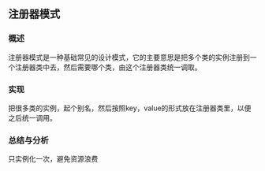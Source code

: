 ## 注册器模式

### 概述
注册器模式是一种基础常见的设计模式，它的主要意思是把多个类的实例注册到一个注册器类中去，然后需要哪个类，由这个注册器类统一调取。

### 实现
把很多类的实例，起个别名，然后按照key，value的形式放在注册器类里，以便之后统一调用。

### 总结与分析
只实例化一次，避免资源浪费